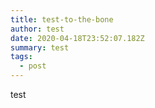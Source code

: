 ```yaml
---
title: test-to-the-bone
author: test
date: 2020-04-18T23:52:07.182Z
summary: test
tags:
  - post
---
```

test
